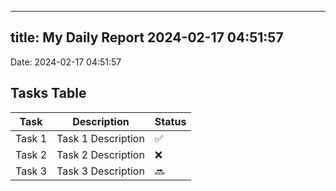 
---
title: My Daily Report 2024-02-17 04:51:57
---

Date: 2024-02-17 04:51:57

## Tasks Table

| Task | Description | Status |
|------|-------------|--------|
| Task 1 | Task 1 Description | ✅ |
| Task 2 | Task 2 Description | ❌ |
| Task 3 | Task 3 Description | 🔜 |
